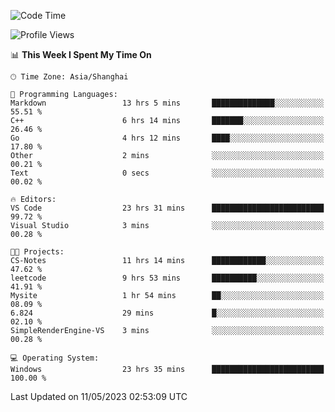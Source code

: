 <!--START_SECTION:waka-->
![Code Time](http://img.shields.io/badge/Code%20Time-920%20hrs%2037%20mins-blue)

![Profile Views](http://img.shields.io/badge/Profile%20Views-0-blue)

📊 **This Week I Spent My Time On** 

```text
🕑︎ Time Zone: Asia/Shanghai

💬 Programming Languages: 
Markdown                 13 hrs 5 mins       ██████████████░░░░░░░░░░░   55.51 % 
C++                      6 hrs 14 mins       ███████░░░░░░░░░░░░░░░░░░   26.46 % 
Go                       4 hrs 12 mins       ████░░░░░░░░░░░░░░░░░░░░░   17.80 % 
Other                    2 mins              ░░░░░░░░░░░░░░░░░░░░░░░░░   00.21 % 
Text                     0 secs              ░░░░░░░░░░░░░░░░░░░░░░░░░   00.02 % 

🔥 Editors: 
VS Code                  23 hrs 31 mins      █████████████████████████   99.72 % 
Visual Studio            3 mins              ░░░░░░░░░░░░░░░░░░░░░░░░░   00.28 % 

🐱‍💻 Projects: 
CS-Notes                 11 hrs 14 mins      ████████████░░░░░░░░░░░░░   47.62 % 
leetcode                 9 hrs 53 mins       ██████████░░░░░░░░░░░░░░░   41.91 % 
Mysite                   1 hr 54 mins        ██░░░░░░░░░░░░░░░░░░░░░░░   08.09 % 
6.824                    29 mins             █░░░░░░░░░░░░░░░░░░░░░░░░   02.10 % 
SimpleRenderEngine-VS    3 mins              ░░░░░░░░░░░░░░░░░░░░░░░░░   00.28 % 

💻 Operating System: 
Windows                  23 hrs 35 mins      █████████████████████████   100.00 % 
```


 Last Updated on 11/05/2023 02:53:09 UTC
<!--END_SECTION:waka-->